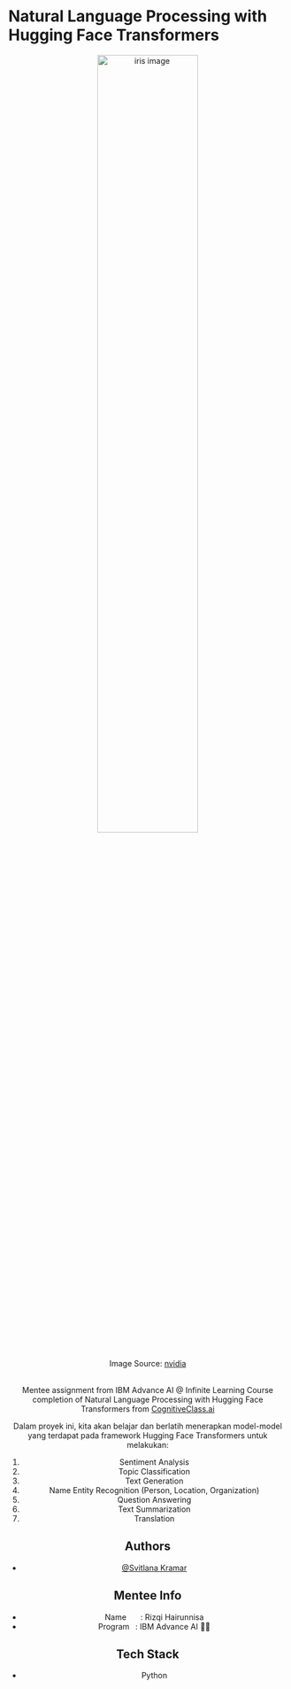 # Natural Language Processing with Hugging Face Transformers

<center> <img src="https://cf-courses-data.s3.us.cloud-object-storage.appdomain.cloud/IBM-GPXX0AIAEN/Transformers_models.png" width="60%" alt="iris image"> <center>

Image Source: [nvidia](https://blogs.nvidia.com/blog/2022/03/25/what-is-a-transformer-model/?utm_medium=Exinfluencer&utm_source=Exinfluencer&utm_content=000026UJ&utm_term=10006555&utm_id=NA-SkillsNetwork-Channel-SkillsNetworkGuidedProjectsIBMGPXX0AIAEN102-2022-01-01)

<br>Mentee assignment from IBM Advance AI @ Infinite Learning Course completion of Natural Language Processing with Hugging Face Transformers from [CognitiveClass.ai](https://cognitiveclass.ai/courses/course-v1:IBM+GPXX0AIAEN+v1)

Dalam proyek ini, kita akan belajar dan berlatih menerapkan model-model yang terdapat pada framework Hugging Face Transformers untuk melakukan:
1. Sentiment Analysis
2. Topic Classification
3. Text Generation
4. Name Entity Recognition (Person, Location, Organization)
5. Question Answering
6. Text Summarization
7. Translation</br>

## Authors

- [@Svitlana Kramar](https://www.linkedin.com/in/svitlana-kramar/)


## Mentee Info
- Name      &ensp; &ensp; : Rizqi Hairunnisa
- Program   &ensp;: IBM Advance AI 🤖🌊

## Tech Stack

- Python
